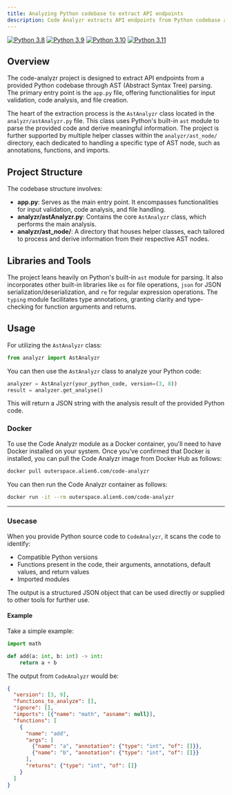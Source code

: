 ```yaml
---
title: Analyzing Python codebase to extract API endpoints 
description: Code Analyzr extracts API endpoints from Python codebase and generates a configuration file for Apizr.
---
```


[![Python 3.8](https://img.shields.io/badge/python-3.8-blue.svg)](https://www.python.org/downloads/release/python-380/)
[![Python 3.9](https://img.shields.io/badge/python-3.9-blue.svg)](https://www.python.org/downloads/release/python-390/)
[![Python 3.10](https://img.shields.io/badge/python-3.10-blue.svg)](https://www.python.org/downloads/release/python-31012/)
[![Python 3.11](https://img.shields.io/badge/python-3.11-blue.svg)](https://www.python.org/downloads/release/python-3114/)

## Overview

The code-analyzr project is designed to extract API endpoints from a provided Python codebase through AST (Abstract Syntax Tree) parsing. The primary entry point is the `app.py` file, offering functionalities for input validation, code analysis, and file creation.

The heart of the extraction process is the `AstAnalyzr` class located in the `analyzr/astAnalyzr.py` file. This class uses Python's built-in `ast` module to parse the provided code and derive meaningful information. The project is further supported by multiple helper classes within the `analyzr/ast_node/` directory, each dedicated to handling a specific type of AST node, such as annotations, functions, and imports.

## Project Structure

The codebase structure involves:

- **app.py**: Serves as the main entry point. It encompasses functionalities for input validation, code analysis, and file handling.
- **analyzr/astAnalyzr.py**: Contains the core `AstAnalyzr` class, which performs the main analysis.
- **analyzr/ast_node/**: A directory that houses helper classes, each tailored to process and derive information from their respective AST nodes.

## Libraries and Tools

The project leans heavily on Python's built-in `ast` module for parsing. It also incorporates other built-in libraries like `os` for file operations, `json` for JSON serialization/deserialization, and `re` for regular expression operations. The `typing` module facilitates type annotations, granting clarity and type-checking for function arguments and returns.

## Usage

For utilizing the `AstAnalyzr` class:

```python
from analyzr import AstAnalyzr
```

You can then use the `AstAnalyzr` class to analyze your Python code:

```python
analyzer = AstAnalyzr(your_python_code, version=(3, 8))
result = analyzer.get_analyse()
```

This will return a JSON string with the analysis result of the provided Python code.

### Docker

To use the Code Analyzr module as a Docker container, you'll need to have Docker installed on your system. Once you've confirmed that Docker is installed, you can pull the Code Analyzr image from Docker Hub as follows:

```bash
docker pull outerspace.alien6.com/code-analyzr
```

You can then run the Code Analyzr container as follows:

```bash
docker run -it --rm outerspace.alien6.com/code-analyzr
```

---

### Usecase

When you provide Python source code to `CodeAnalyzr`, it scans the code to identify:

- Compatible Python versions
- Functions present in the code, their arguments, annotations, default values, and return values
- Imported modules

The output is a structured JSON object that can be used directly or supplied to other tools for further use.

#### Example

Take a simple example:

```python
import math

def add(a: int, b: int) -> int:
    return a + b
```

The output from `CodeAnalyzr` would be:

```json
{
  "version": [3, 9],
  "functions_to_analyze": [],
  "ignore": [],
  "imports": [{"name": "math", "asname": null}],
  "functions": [
    {
      "name": "add",
      "args": [
        {"name": "a", "annotation": {"type": "int", "of": []}},
        {"name": "b", "annotation": {"type": "int", "of": []}}
      ],
      "returns": {"type": "int", "of": []}
    }
  ]
}
```
